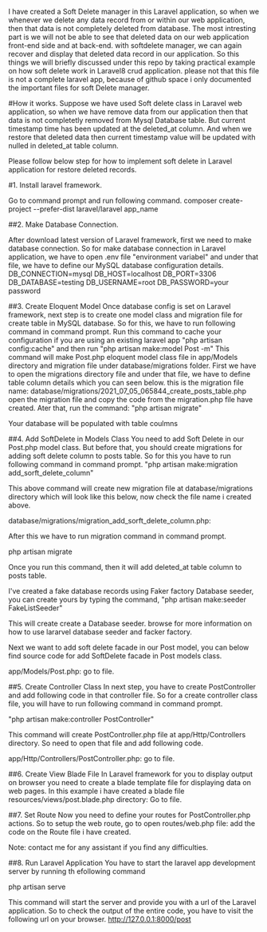 I have created a Soft Delete manager in this Laravel application, so when we whenever we delete any data record from or within our web application, then that data is not completely deleted from database. The most intresting part is we will not be able to see that deleted data on our web application front-end side and at back-end. with softdelete manager, we can again recover and display that deleted data record in our application. So this things we will briefly discussed under this repo by taking practical example on how soft delete work in Laravel8 crud application. please not that this file is not a complete laravel app, because of github space i only documented the important files for soft Delete manager.

#How it works.
Suppose we have used Soft delete class in Laravel web application, so when we have remove data from our application then that data is not completetly removed from Mysql Database table. But current timestamp time has been updated at the deleted_at column. And when we restore that deleted data then current timestamp value will be updated with nulled in deleted_at table column.

Please follow below step for how to implement soft delete in Laravel application for restore deleted records.

#1. Install laravel framework.

 Go to command prompt and run following command.
 composer create-project --prefer-dist laravel/laravel app_name

##2. Make Database Connection.

After download latest version of Laravel framework, first we need to make database connection. So for make database connection in Laravel application, we have to open .env file "environment variabel" and under that file, we have to define our MySQL database configuration details.
DB_CONNECTION=mysql
DB_HOST=localhost
DB_PORT=3306
DB_DATABASE=testing
DB_USERNAME=root
DB_PASSWORD=your password

##3. Create Eloquent Model
Once database config is set on Laravel framework, next step is to create one model class and migration file for create table in MySQL database. So for this, we have to run following command in command prompt.
Run this command to cache your configuration if you are using an existing laravel app
 "php artisan config:cache"
 and then run
 "php artisan make:model Post -m"
 This command will make Post.php eloquent model class file in app/Models directory and migration file under database/migrations folder. First we have to open the migrations directory file and under that file, we have to define table column details which you can seen below.
this is the migration file name:
database/migrations/2021_07_05_065844_create_posts_table.php
open the migration file and copy the code from the migration.php file have created.
Ater that, run the command:
"php artisan migrate"

Your database will be populated with table coulmns

##4. Add SoftDelete in Models Class
You need to add Soft Delete in our Post.php model class. But before that, you should create migrations for adding soft delete column to posts table. So for this you have to run following command in command prompt.
"php artisan make:migration add_sorft_delete_column"

This above command will create new migration file at database/migrations directory which will look like this below, now check the file name i created above.

database/migrations/migration_add_sorft_delete_column.php:

After this we have to run migration command in command prompt.


php artisan migrate


Once you run this command, then it will add deleted_at table column to posts table.

I've created a fake database records using Faker factory Database seeder, you can create yours by typing the command,
"php artisan make:seeder FakeListSeeder"

This will create create a Database seeder. browse for more information on how to use lararvel database seeder and facker factory.

Next we want to add soft delete facade in our Post model, you can below find source code for add SoftDelete facade in Post models class.

app/Models/Post.php: go to file.

##5. Create Controller Class
In next step, you have to create PostController and add following code in that controller file. So for a create controller class file, you will have to run following command in command prompt.


"php artisan make:controller PostController"


This command will create PostController.php file at app/Http/Controllers directory. So need to open that file and add following code.

app/Http/Controllers/PostController.php: go to file.

##6. Create View Blade File
In Laravel framework for you to display output on browser you need to create a blade template file for displaying data on web pages. In this example i have created a blade file resources/views/post.blade.php directory: Go to file.

##7. Set Route
Now you need to define your routes for PostController.php actions. So to setup the web route, go to open routes/web.php file: add the code on the Route file i have created.

Note:
contact me for any assistant if you find any difficulties. 

##8. Run Laravel Application
You have to start the laravel app development server by running th efollowing command

php artisan serve

This command will start the server and provide you with a url of the Laravel application. So to check the output of the entire code, you have to visit the following url on your browser.
http://127.0.0.1:8000/post
